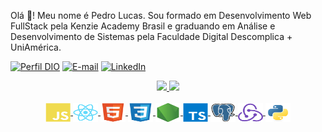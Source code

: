 Olá 👋! Meu nome é Pedro Lucas. Sou formado em Desenvolvimento Web FullStack pela Kenzie Academy Brasil e graduando em Análise e Desenvolvimento de Sistemas pela Faculdade Digital Descomplica + UniAmérica.

[![Perfil DIO](https://img.shields.io/badge/-Meu%20Perfil%20na%20DIO-30A3DC?style=for-the-badge)](https://www.dio.me/users/pedrolucas_xs)  [![E-mail](https://img.shields.io/badge/-Email-000?style=for-the-badge&logo=microsoft-outlook&logoColor=E94D5F)](mailto:pedrolucas.xs@gmail.com) [![LinkedIn](https://img.shields.io/badge/-LinkedIn-000?style=for-the-badge&logo=linkedin&logoColor=30A3DC)](https://www.linkedin.com/in/pedro-lucas-xavier/) 

<div align="center">
  <a href="https://github.com/pedrolx">
  <img height="180em" src="https://github-readme-stats.vercel.app/api?username=pedrolx&show_icons=true&theme=merko&include_all_commits=true&count_private=true"/>
  <img height="180em" src="https://github-readme-stats.vercel.app/api/top-langs?username=pedrolx&layout=compact&langs_count=7&theme=merko"/>
</div>
<div align="center" style="display: inline_block"><br>
  <img align="center" alt="Rafa-Js" height="30" width="40" src="https://raw.githubusercontent.com/devicons/devicon/master/icons/javascript/javascript-plain.svg">
  <img align="center" alt="Rafa-React" height="30" width="40" src="https://raw.githubusercontent.com/devicons/devicon/master/icons/react/react-original.svg">
  <img align="center" alt="Rafa-HTML" height="30" width="40" src="https://raw.githubusercontent.com/devicons/devicon/master/icons/html5/html5-original.svg">
  <img align="center" alt="Rafa-CSS" height="30" width="40" src="https://raw.githubusercontent.com/devicons/devicon/master/icons/css3/css3-original.svg">
  <img align="center" alt="Rafa-CSS" height="30" width="40" src="https://raw.githubusercontent.com/devicons/devicon/master/icons/nodejs/nodejs-original.svg">
  <img align="center" alt="Rafa-CSS" height="30" width="40" src="https://raw.githubusercontent.com/devicons/devicon/master/icons/typescript/typescript-original.svg">
  <img align="center" alt="Rafa-CSS" height="30" width="40" src="https://raw.githubusercontent.com/devicons/devicon/master/icons/postgresql/postgresql-original.svg">
  <img align="center" alt="Rafa-CSS" height="30" width="40" src="https://raw.githubusercontent.com/devicons/devicon/master/icons/redux/redux-original.svg">
    <img align="center" alt="Rafa-CSS" height="30" width="40" src="https://raw.githubusercontent.com/devicons/devicon/master/icons/python/python-original.svg">
</div>
